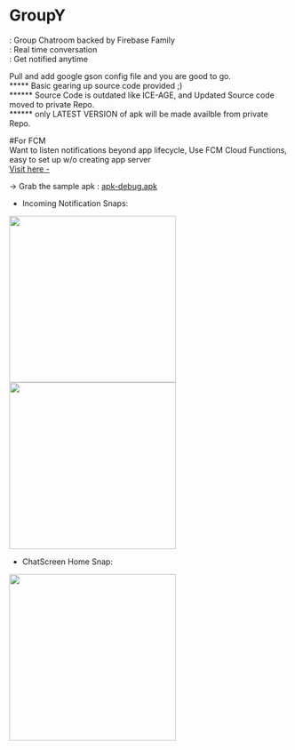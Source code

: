 # GroupY
: Group Chatroom backed by Firebase Family    
: Real time conversation  
: Get notified anytime  

Pull and add google gson config file and you are good to go.  
*****  Basic gearing up source code provided ;)  
****** Source Code is outdated like ICE-AGE, and Updated Source code moved to private Repo.          
****** only LATEST VERSION of apk will be made availble from private Repo.

#For FCM  
Want to listen notifications beyond app lifecycle, Use FCM Cloud Functions, easy to set up w/o creating app server    
[Visit here -](https://firebase.google.com/docs/functions/use-cases)

-> Grab the sample apk : [apk-debug.apk](https://github.com/Hemen07/CHATROOM/blob/master/app-debug.apk)

- Incoming Notification Snaps: 

<img src="https://github.com/Hemen07/Groupy/blob/master/Notification1.png" width="300"/> <img src="https://github.com/Hemen07/Groupy/blob/master/Notification2.png" width="300"/>

- ChatScreen Home Snap: 

<img src="https://github.com/Hemen07/Groupy/blob/master/ChatScreen.png" width="300"/>

